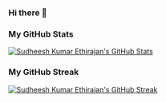 ### Hi there 👋

<!--
**skethirajan/skethirajan** is a ✨ _special_ ✨ repository because its `README.md` (this file) appears on your GitHub profile.

Here are some ideas to get you started:

- 🔭 I’m currently working on ...
- 🌱 I’m currently learning ...
- 👯 I’m looking to collaborate on ...
- 🤔 I’m looking for help with ...
- 💬 Ask me about ...
- 📫 How to reach me: ...
- 😄 Pronouns: ...
- ⚡ Fun fact: ...
-->

### My GitHub Stats
[![Sudheesh Kumar Ethirajan's GitHub Stats](https://github-readme-stats.vercel.app/api?username=skethirajan&theme=dark)](https://github.com/anuraghazra/github-readme-stats)

### My GitHub Streak
[![Sudheesh Kumar Ethirajan's GitHub Streak](https://github-readme-streak-stats.herokuapp.com/?user=skethirajan&theme=dark)](https://github.com/DenverCoder1/github-readme-streak-stats)

<!--START_SECTION:waka-->
<!--END_SECTION:waka-->
